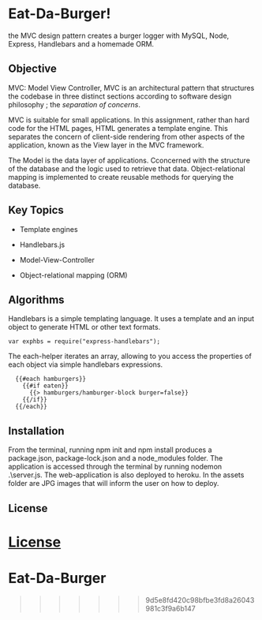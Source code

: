 # Eat-Da-Burger!

the MVC design pattern creates a burger logger with MySQL, Node, Express, Handlebars and a homemade ORM.

## Objective

MVC: Model View Controller, MVC is an architectural pattern that structures the codebase in three distinct sections according to software design philosophy ; the _separation of concerns_.  

MVC is suitable for small applications. In this assignment, rather than hard code for the HTML pages, HTML generates a template engine. This separates the concern of client-side rendering from other aspects of the application, known as the View layer in the MVC framework.

The Model is the data layer of applications. Cconcerned with the structure of the database and the logic used to retrieve that data. Object-relational mapping is implemented to create reusable methods for querying the database. 

## Key Topics

* Template engines

* Handlebars.js

* Model-View-Controller

* Object-relational mapping (ORM)   

## Algorithms

Handlebars is a simple templating language. It uses a template and an input object to generate HTML or other text formats.
```
var exphbs = require("express-handlebars");
```

The each-helper iterates an array, allowing to you access the properties of each object via simple handlebars expressions.
```
  {{#each hamburgers}}
    {{#if eaten}}
      {{> hamburgers/hamburger-block burger=false}}
    {{/if}}
  {{/each}}
```


## Installation

From the terminal, running npm init and npm install produces a package.json, package-lock.json and a node_modules folder. The application is accessed through the terminal by running nodemon .\server.js. The web-application is also deployed to heroku. In the assets folder are JPG images that will inform the user on how to deploy.

## License
[License](https://choosealicense.com/licenses/mit)
=======
# Eat-Da-Burger
>>>>>>> 9d5e8fd420c98bfbe3fd8a26043981c3f9a6b147
